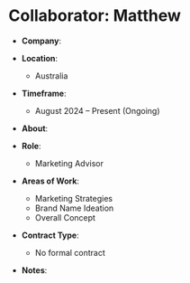 # Collaborator: Matthew

- **Company**:

- **Location**:  
  - Australia

- **Timeframe**:  
  - August 2024 – Present (Ongoing)

- **About**:

- **Role**:  
  - Marketing Advisor 

- **Areas of Work**:  
  - Marketing Strategies
  - Brand Name Ideation
  - Overall Concept 

- **Contract Type**:  
  - No formal contract

- **Notes**:
